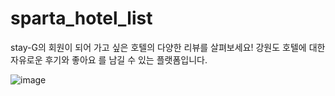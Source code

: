 # sparta_hotel_list
stay-G의 회원이 되어 가고 싶은 호텔의 다양한 리뷰를 살펴보세요! 강원도  호텔에 대한 자유로운 후기와 좋아요 를 남길 수 있는 플랫폼입니다.



![image](https://user-images.githubusercontent.com/44489399/182111595-e4dc69f8-4a37-4886-a96f-e0f6deb913dd.png)

